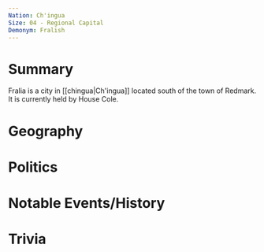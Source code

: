 ```yaml
---
Nation: Ch'ingua
Size: 04 - Regional Capital
Demonym: Fralish
---
```

# Summary
Fralia is a city in [[chingua|Ch'ingua]] located south of the town of Redmark. It is currently held by House Cole.

# Geography

# Politics

# Notable Events/History

# Trivia